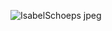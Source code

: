 ![IsabelSchoeps jpeg](https://github.com/primer/octicons/assets/127110010/1b1f95ad-6f31-4611-8387-7f3944333e40)
